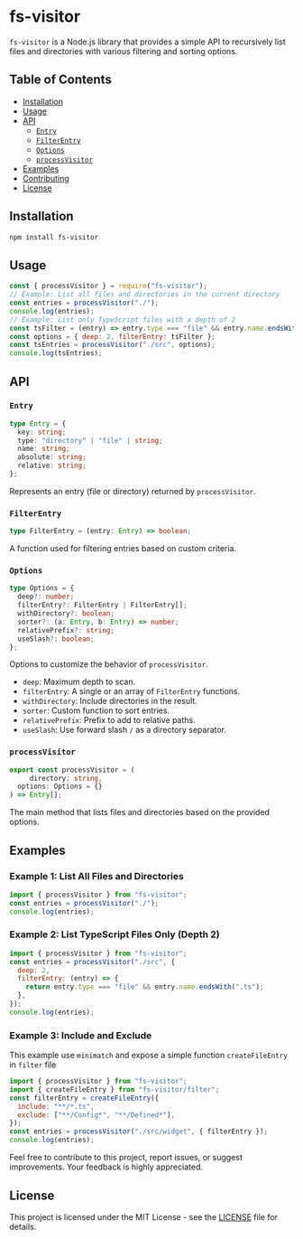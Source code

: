 # fs-visitor

`fs-visitor` is a Node.js library that provides a simple API to recursively list files and directories with various filtering and sorting options.

## Table of Contents

- [Installation](#installation)
- [Usage](#usage)
- [API](#api)
  - [`Entry`](#entry)
  - [`FilterEntry`](#filterentry)
  - [`Options`](#options)
  - [`processVisitor`](#processvisitor)
- [Examples](#examples)
- [Contributing](#contributing)
- [License](#license)

## Installation

```bash
npm install fs-visitor
```

## Usage

```javascript
const { processVisitor } = require("fs-visitor");
// Example: List all files and directories in the current directory
const entries = processVisitor("./");
console.log(entries);
// Example: List only TypeScript files with a depth of 2
const tsFilter = (entry) => entry.type === "file" && entry.name.endsWith(".ts");
const options = { deep: 2, filterEntry: tsFilter };
const tsEntries = processVisitor("./src", options);
console.log(tsEntries);
```

## API

### `Entry`

```typescript
type Entry = {
  key: string;
  type: "directory" | "file" | string;
  name: string;
  absolute: string;
  relative: string;
};
```

Represents an entry (file or directory) returned by `processVisitor`.

### `FilterEntry`

```typescript
type FilterEntry = (entry: Entry) => boolean;
```

A function used for filtering entries based on custom criteria.

### `Options`

```typescript
type Options = {
  deep?: number;
  filterEntry?: FilterEntry | FilterEntry[];
  withDirectory?: boolean;
  sorter?: (a: Entry, b: Entry) => number;
  relativePrefix?: string;
  useSlash?: boolean;
};
```

Options to customize the behavior of `processVisitor`.

- `deep`: Maximum depth to scan.
- `filterEntry`: A single or an array of `FilterEntry` functions.
- `withDirectory`: Include directories in the result.
- `sorter`: Custom function to sort entries.
- `relativePrefix`: Prefix to add to relative paths.
- `useSlash`: Use forward slash `/` as a directory separator.

### `processVisitor`

```typescript
export const processVisitor = (
     directory: string,
  options: Options = {}
) => Entry[];
```

The main method that lists files and directories based on the provided options.

## Examples

### Example 1: List All Files and Directories

```javascript
import { processVisitor } from "fs-visitor";
const entries = processVisitor("./");
console.log(entries);
```

### Example 2: List TypeScript Files Only (Depth 2)

```javascript
import { processVisitor } from "fs-visitor";
const entries = processVisitor("./src", {
  deep: 2,
  filterEntry: (entry) => {
    return entry.type === "file" && entry.name.endsWith(".ts");
  },
});
console.log(entries);
```

### Example 3: Include and Exclude

This example use `minimatch` and expose a simple function `createFileEntry` in `filter` file

```javascript
import { processVisitor } from "fs-visitor";
import { createFileEntry } from "fs-visitor/filter";
const filterEntry = createFileEntry({
  include: "**/*.ts",
  exclude: ["**/Config*", "**/Defined*"],
});
const entries = processVisitor("./src/widget", { filterEntry });
console.log(entries);
```

Feel free to contribute to this project, report issues, or suggest improvements. Your feedback is highly appreciated.

## License

This project is licensed under the MIT License - see the [LICENSE](LICENSE) file for details.
